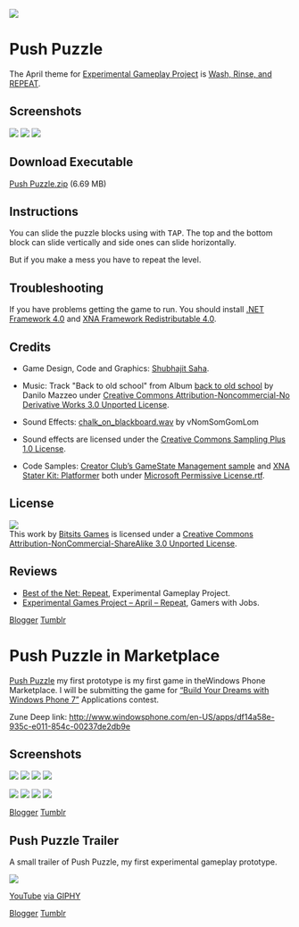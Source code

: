 ![](https://github.com/Bitsits/Push-Puzzle-Assets/raw/master/Windows%20Phone%20App/Push%20Puzzle%20Mobile%20Small.png)

Push Puzzle
===
The April theme for [Experimental Gameplay Project] is [Wash, Rinse, and REPEAT][theme].

Screenshots
---
![](https://github.com/Bitsits/Push-Puzzle-Assets/raw/master/Blog/push%20puzzle%201.png)
![](https://github.com/Bitsits/Push-Puzzle-Assets/raw/master/Blog/push%20puzzle%202.png)
![](https://github.com/Bitsits/Push-Puzzle-Assets/raw/master/Blog/push%20puzzle%203.png)

Download Executable
---
[Push Puzzle.zip][zip] (6.69 MB)

Instructions
---
You can slide the puzzle blocks using with <kbd>TAP</kbd>. The top and the bottom block can slide vertically and side ones can slide horizontally.

But if you make a mess you have to repeat the level.

Troubleshooting
---
If you have problems getting the game to run. You should install [.NET Framework 4.0] and [XNA Framework Redistributable 4.0].

Credits
---
- Game Design, Code and Graphics: [Shubhajit Saha].

- Music: Track "Back to old school" from Album [back to old school](http://www.jamendo.com/en/album/64123) by Danilo Mazzeo under [Creative Commons Attribution-Noncommercial-No Derivative Works 3.0 Unported License].

- Sound Effects: [chalk_on_blackboard.wav](http://www.freesound.org/samplesViewSingle.php?id=91034) by vNomSomGomLom 

- Sound effects are licensed under the [Creative Commons Sampling Plus 1.0 License].

- Code Samples: [Creator Club’s GameState Management sample] and [XNA Stater Kit: Platformer] both under [Microsoft Permissive License.rtf].

License
---
[![](https://github.com/Bitsits/Push-Puzzle-Assets/raw/master/Blog/cc.png)][Creative Commons Attribution-NonCommercial-ShareAlike 3.0 Unported License]  
This work by [Bitsits Games] is licensed under a [Creative Commons Attribution-NonCommercial-ShareAlike 3.0 Unported License].

Reviews
---
- [Best of the Net: Repeat], Experimental Gameplay Project. 
- [Experimental Games Project – April – Repeat], Gamers with Jobs.


[.NET Framework 4.0]: http://www.microsoft.com/en-in/download/details.aspx?id=17718
[XNA Framework Redistributable 4.0]: http://www.microsoft.com/en-in/download/details.aspx?id=20914

[Creator Club’s GameState Management sample]: http://creators.xna.com/en-US/samples/gamestatemanagement
[XNA Stater Kit: Platformer]: http://msdn.microsoft.com/en-us/library/dd254918.aspx
[Microsoft Permissive License.rtf]: http://creators.xna.com/downloads/?id=15

[MIT License]: http://www.opensource.org/licenses/mit-license.php
[Creative Commons Sampling Plus 1.0 License]: http://creativecommons.org/licenses/sampling+/1.0/
[Creative Commons Attribution-Noncommercial-No Derivative Works 3.0 Unported License]: http://creativecommons.org/licenses/by-nc-nd/3.0/
[Creative Commons Attribution-NonCommercial-ShareAlike 3.0 Unported License]: http://creativecommons.org/licenses/by-nc-sa/3.0/

[Bitsits Games]: https://bitsits.blogspot.com
[Shubhajit Saha]: https://suvozit.blogspot.com
[Maya Agarwal]: https://mayaagarwal.blogspot.com

[Experimental Gameplay Project]: http://experimentalgameplay.com/
[theme]: http://experimentalgameplay.com/blog/2010/04/in-april-wash-rinse-and-repeat/
[zip]: https://github.com/BitSits/Push-Puzzle-Assets/raw/master/Windows%20Phone%20App/Push%20Puzzle.zip

[Best of the Net: Repeat]: http://experimentalgameplay.com/blog/2010/04/best-of-the-net-repeat/
[Experimental Games Project – April – Repeat]: http://www.gamerswithjobs.com/node/50186

[Blogger](https://bitsits.blogspot.com/2010/04/push-puzzle.html)
[Tumblr](https://bitsits.tumblr.com/post/96178291080/push-puzzle-the-april-theme-for-experimental)

Push Puzzle in Marketplace
===
[Push Puzzle] my first prototype is my first game in theWindows Phone Marketplace. I will be submitting the game for [“Build Your Dreams with Windows Phone 7”] Applications contest.

Zune Deep link: http://www.windowsphone.com/en-US/apps/df14a58e-935c-e011-854c-00237de2db9e

Screenshots
---
![](https://github.com/Bitsits/Push-Puzzle-Assets/raw/master/Windows%20Phone%20App/Push%20Puzzle%20Screenshot%201.png)
![](https://github.com/Bitsits/Push-Puzzle-Assets/raw/master/Windows%20Phone%20App/Push%20Puzzle%20Screenshot%202.png)
![](https://github.com/Bitsits/Push-Puzzle-Assets/raw/master/Windows%20Phone%20App/Push%20Puzzle%20Screenshot%203.png)
![](https://github.com/Bitsits/Push-Puzzle-Assets/raw/master/Windows%20Phone%20App/Push%20Puzzle%20Screenshot%204.png)

![](https://github.com/Bitsits/Push-Puzzle-Assets/raw/master/Windows%20Phone%20App/Push%20Puzzle%20Screenshot%205.png)
![](https://github.com/Bitsits/Push-Puzzle-Assets/raw/master/Windows%20Phone%20App/Push%20Puzzle%20Screenshot%206.png)
![](https://github.com/Bitsits/Push-Puzzle-Assets/raw/master/Windows%20Phone%20App/Push%20Puzzle%20Screenshot%207.png)
![](https://github.com/Bitsits/Push-Puzzle-Assets/raw/master/Windows%20Phone%20App/Push%20Puzzle%20Screenshot%208.png)

[Push Puzzle]: https://bitsits.blogspot.com/2010/04/push-puzzle.html
[“Build Your Dreams with Windows Phone 7”]: http://www.microsoft.com/india/student/Buildyourdream.aspx

[Blogger](https://bitsits.blogspot.com/2011/04/push-puzzle-in-marketplace.html)
[Tumblr](https://bitsits.tumblr.com/post/96209810130/push-puzzle-in-marketplace-push-puzzle-my-first)

Push Puzzle Trailer
---

A small trailer of Push Puzzle, my first experimental gameplay prototype.

<!-- [![](http://i3.ytimg.com/vi/n22Df-4jPH8/hqdefault.jpg)][video] -->
[![](https://github.com/Bitsits/Push-Puzzle-Assets/raw/master/Blog/MabC8lIM4LnPzuFVZD.gif)][video]

[YouTube][video] [via GIPHY](https://giphy.com/gifs/MabC8lIM4LnPzuFVZD)

[video]: https://youtu.be/n22Df-4jPH8

[Blogger](https://bitsits.blogspot.com/2011/09/push-puzzle-trailer.html)
[Tumblr](https://bitsits.tumblr.com/post/96212381265/push-puzzle-trailer-a-small-trailer-of-push/)
